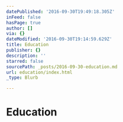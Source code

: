 ```yaml
---
datePublished: '2016-09-30T19:49:18.305Z'
inFeed: false
hasPage: true
author: []
via: {}
dateModified: '2016-09-30T19:14:59.629Z'
title: Education
publisher: {}
description: ''
starred: false
sourcePath: _posts/2016-09-30-education.md
url: education/index.html
_type: Blurb

---
```

# Education